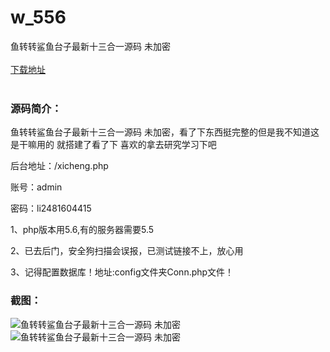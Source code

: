 # w_556
鱼转转鲨鱼台子最新十三合一源码 未加密
<br/></br>
[下载地址](https://www.uuid2.com/556.html "下载地址")
<br/></br>
<h3>源码简介：</h3>
<p>鱼转转鲨鱼台子最新十三合一源码 未加密，看了下东西挺完整的但是我不知道这是干嘛用的 就搭建了看了下 喜欢的拿去研究学习下吧<p>
<p>后台地址：/xicheng.php<p>
<p>账号：admin<p>
<p>密码：li2481604415<p>
<p>1、php版本用5.6,有的服务器需要5.5<p>
<p>2、已去后门，安全狗扫描会误报，已测试链接不上，放心用<p>
<p>3、记得配置数据库！地址:config文件夹Conn.php文件！<p>
<p> <p>
<h3>截图：</h3>
<img src="https://www.uuid2.com/wp-content/uploads/img/202105/9d6b7e8864.jpg" alt="鱼转转鲨鱼台子最新十三合一源码 未加密"><img src="https://www.uuid2.com/wp-content/uploads/img/202105/2add582113.jpg" alt="鱼转转鲨鱼台子最新十三合一源码 未加密">
